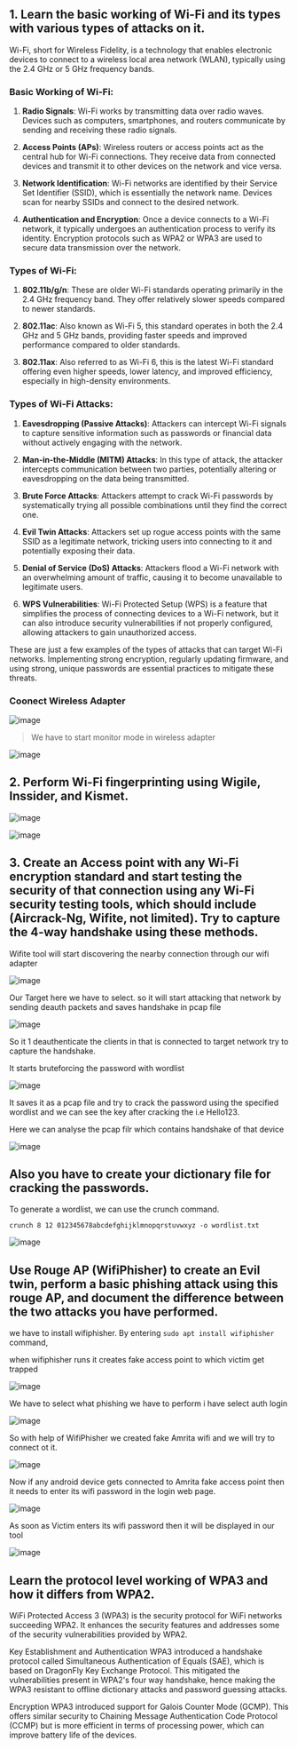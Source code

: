 ## 1. Learn the basic working of Wi-Fi and its types with various types of attacks on it.

Wi-Fi, short for Wireless Fidelity, is a technology that enables electronic devices to connect to a wireless local area network (WLAN), typically using the 2.4 GHz or 5 GHz frequency bands.

### Basic Working of Wi-Fi:

1. **Radio Signals**: Wi-Fi works by transmitting data over radio waves. Devices such as computers, smartphones, and routers communicate by sending and receiving these radio signals.

2. **Access Points (APs)**: Wireless routers or access points act as the central hub for Wi-Fi connections. They receive data from connected devices and transmit it to other devices on the network and vice versa.

3. **Network Identification**: Wi-Fi networks are identified by their Service Set Identifier (SSID), which is essentially the network name. Devices scan for nearby SSIDs and connect to the desired network.

4. **Authentication and Encryption**: Once a device connects to a Wi-Fi network, it typically undergoes an authentication process to verify its identity. Encryption protocols such as WPA2 or WPA3 are used to secure data transmission over the network.

### Types of Wi-Fi:

1. **802.11b/g/n**: These are older Wi-Fi standards operating primarily in the 2.4 GHz frequency band. They offer relatively slower speeds compared to newer standards.

2. **802.11ac**: Also known as Wi-Fi 5, this standard operates in both the 2.4 GHz and 5 GHz bands, providing faster speeds and improved performance compared to older standards.

3. **802.11ax**: Also referred to as Wi-Fi 6, this is the latest Wi-Fi standard offering even higher speeds, lower latency, and improved efficiency, especially in high-density environments.

### Types of Wi-Fi Attacks:

1. **Eavesdropping (Passive Attacks)**: Attackers can intercept Wi-Fi signals to capture sensitive information such as passwords or financial data without actively engaging with the network.

2. **Man-in-the-Middle (MITM) Attacks**: In this type of attack, the attacker intercepts communication between two parties, potentially altering or eavesdropping on the data being transmitted.

3. **Brute Force Attacks**: Attackers attempt to crack Wi-Fi passwords by systematically trying all possible combinations until they find the correct one.

4. **Evil Twin Attacks**: Attackers set up rogue access points with the same SSID as a legitimate network, tricking users into connecting to it and potentially exposing their data.

5. **Denial of Service (DoS) Attacks**: Attackers flood a Wi-Fi network with an overwhelming amount of traffic, causing it to become unavailable to legitimate users.

6. **WPS Vulnerabilities**: Wi-Fi Protected Setup (WPS) is a feature that simplifies the process of connecting devices to a Wi-Fi network, but it can also introduce security vulnerabilities if not properly configured, allowing attackers to gain unauthorized access.

These are just a few examples of the types of attacks that can target Wi-Fi networks. Implementing strong encryption, regularly updating firmware, and using strong, unique passwords are essential practices to mitigate these threats.

### Coonect Wireless Adapter

![image](https://github.com/jayshah17/Implementation-of-Cyber-Security-Lab/assets/76842630/9786d970-9b47-4471-aed0-0f40eeffbac7)

> We have to start monitor mode in wireless adapter 

![image](https://github.com/jayshah17/Implementation-of-Cyber-Security-Lab/assets/76842630/20078acb-ab3e-4dc3-8f7e-3de0d769c9fa)



## 2. Perform Wi-Fi fingerprinting using Wigile, Inssider, and Kismet.

![image](https://github.com/jayshah17/Implementation-of-Cyber-Security-Lab/assets/76842630/27845981-74e6-420e-b357-e5477951567d)



![image](https://github.com/jayshah17/Implementation-of-Cyber-Security-Lab/assets/76842630/3a55c7c0-fca8-4fcd-b927-82e93a7887b7)


## 3. Create an Access point with any Wi-Fi encryption standard and start testing the security of that connection using any Wi-Fi security testing tools, which should include (Aircrack-Ng, Wifite, not limited). Try to capture the 4-way handshake using these methods. 

Wifite tool will start discovering the nearby connection through our wifi adapter

![image](https://github.com/jayshah17/Implementation-of-Cyber-Security-Lab/assets/76842630/0f15ae79-80e5-4de5-8f71-839896af0984)

Our Target here we have to select. so it will start attacking that network by sending deauth packets and saves handshake in pcap file 

![image](https://github.com/jayshah17/Implementation-of-Cyber-Security-Lab/assets/76842630/dd255d94-72fb-48cb-b61e-019c1968a3bc)

So it 1 deauthenticate the clients in that is connected to target network try to capture the handshake.

It starts bruteforcing the password with wordlist

![image](https://github.com/jayshah17/Implementation-of-Cyber-Security-Lab/assets/76842630/60ded073-53d8-42f9-aadd-04e7302b3178)

It saves it as a pcap file and try to crack the password using the specified wordlist and we can see the key after cracking the i.e Hello123.

Here we can analyse the pcap filr which contains handshake of that device

![image](https://github.com/jayshah17/Implementation-of-Cyber-Security-Lab/assets/76842630/0d7a81bb-8fb8-4df7-88d3-b108a8542a85)

## Also you have to create your dictionary file for cracking the passwords.

To generate a wordlist, we can use the crunch command.

`crunch 8 12 012345678abcdefghijklmnopqrstuvwxyz -o wordlist.txt`

![image](https://github.com/jayshah17/Implementation-of-Cyber-Security-Lab/assets/76842630/bcfab00d-8ef4-4bc7-ae4a-1f6e24e55ede)

## Use Rouge AP (WifiPhisher) to create an Evil twin, perform a basic phishing attack using this rouge AP, and document the difference between the two attacks you have performed.

we have to install wifiphisher. By entering `sudo apt install wifiphisher` command,

when wifiphisher runs it creates fake access point to which victim get trapped

![image](https://github.com/jayshah17/Implementation-of-Cyber-Security-Lab/assets/76842630/a819a0db-a48e-401c-8dc4-7200cec0805f)

We have to select what phishing we have to perform i have select auth login

![image](https://github.com/jayshah17/Implementation-of-Cyber-Security-Lab/assets/76842630/3a94ddea-ced7-401c-b767-96b6edc11ea8)

So with help of WifiPhisher we created fake Amrita wifi and we will try to connect ot it.

![image](https://github.com/jayshah17/Implementation-of-Cyber-Security-Lab/assets/76842630/3e62f4ed-c99e-4749-b42d-bfb1899b1a3f)

Now if any android device gets connected to Amrita fake access point then it needs to enter its wifi password in the login web page.

![image](https://github.com/jayshah17/Implementation-of-Cyber-Security-Lab/assets/76842630/0c02691c-f253-446a-b231-e96217a40b6f)

As soon as Victim enters its wifi password then it will be displayed in our tool

![image](https://github.com/jayshah17/Implementation-of-Cyber-Security-Lab/assets/76842630/b3e8f9bd-90f6-4bc2-9483-4247c6aeb0ae)

## Learn the protocol level working of WPA3 and how it differs from WPA2.

WiFi Protected Access 3 (WPA3) is the security protocol for WiFi networks succeeding WPA2. It enhances the security features and addresses some of the security vulnerabilities provided by WPA2.

Key Establishment and Authentication WPA3 introduced a handshake protocol called Simultaneous Authentication of Equals (SAE), which is based on DragonFly Key Exchange Protocol. This mitigated the vulnerabilities present in WPA2's four way handshake, hence making the WPA3 resistant to offline dictionary attacks and password guessing attacks.

Encryption WPA3 introduced support for Galois Counter Mode (GCMP). This offers similar security to Chaining Message Authentication Code Protocol (CCMP) but is more efficient in terms of processing power, which can improve battery life of the devices.
